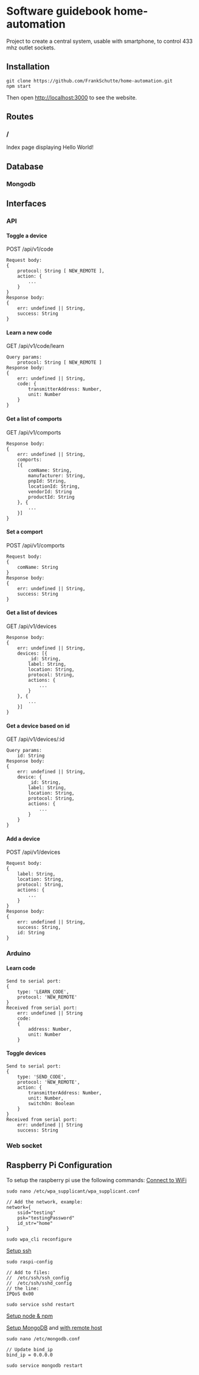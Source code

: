 # Software guidebook home-automation
Project to create a central system, usable with smartphone, to control 433 mhz outlet sockets.
## Installation
```
git clone https://github.com/FrankSchutte/home-automation.git
npm start
```
Then open [http://localhost:3000](http://localhost:3000) to see the website.
## Routes
### /
Index page displaying Hello World!
## Database
### Mongodb
## Interfaces
### API
#### Toggle a device
POST /api/v1/code
```
Request body:
{
    protocol: String [ NEW_REMOTE ],
    action: {
        ...
    }
}
Response body:
{
    err: undefined || String,
    success: String
}
```
#### Learn a new code
GET /api/v1/code/learn
```
Query params:
    protocol: String [ NEW_REMOTE ]
Response body:
{
    err: undefined || String,
    code: {
        transmitterAddress: Number,
        unit: Number
    }
}
```
#### Get a list of comports
GET /api/v1/comports
```
Response body:
{
    err: undefined || String,
    comports: 
    [{
        comName: String,
        manufacturer: String,
        pnpId: String,
        locationId: String,
        vendorId: String
        productId: String
    }, {
        ...
    }]
}
```
#### Set a comport
POST /api/v1/comports
```
Request body:
{
    comName: String
}
Response body:
{
    err: undefined || String,
    success: String
}
```
#### Get a list of devices
GET /api/v1/devices
```
Response body:
{
    err: undefined || String,
    devices: [{
        _id: String,
        label: String,
        location: String,
        protocol: String,
        actions: {
            ...
        }
    }, {
        ...
    }]
}
```
#### Get a device based on id
GET /api/v1/devices/:id
```
Query params:
    id: String
Response body:
{
    err: undefined || String,
    device: {
        _id: String,
        label: String,
        location: String,
        protocol: String,
        actions: {
            ...
        }
    }
}
```
#### Add a device
POST /api/v1/devices
```
Request body:
{
    label: String,
    location: String,
    protocol: String,
    actions: {
        ...
    }
}
Response body:
{
    err: undefined || String,
    success: String,
    id: String
}
```
### Arduino
#### Learn code
```
Send to serial port:
{
    type: 'LEARN_CODE',
    protocol: 'NEW_REMOTE'
}
Received from serial port: 
    err: undefined || String
    code:
    {
        address: Number,
        unit: Number
    }
```
#### Toggle devices
```
Send to serial port:
{
    type: 'SEND_CODE',
    protocol: 'NEW_REMOTE',
    action: {
        transmitterAddress: Number,
        unit: Number,
        switchOn: Boolean
    }
}
Received from serial port:
    err: undefined || String
    success: String
```
### Web socket
## Raspberry Pi Configuration
To setup the raspberry pi use the following commands:
[Connect to WiFi](https://www.raspberrypi.org/documentation/configuration/wireless/wireless-cli.md)
```
sudo nano /etc/wpa_supplicant/wpa_supplicant.conf  

// Add the network, example:
network={
    ssid="testing"
    psk="testingPassword"
    id_str="home"
}

sudo wpa_cli reconfigure
```
[Setup ssh](https://www.raspberrypi.org/documentation/remote-access/ssh/)
```
sudo raspi-config

// Add to files:
//  /etc/ssh/ssh_config
//  /etc/ssh/sshd_config
// the line:
IPQoS 0x00

sudo service sshd restart
```
[Setup node & npm](http://thisdavej.com/beginners-guide-to-installing-node-js-on-a-raspberry-pi/#install-node)

[Setup MongoDB](http://yannickloriot.com/2016/04/install-mongodb-and-node-js-on-a-raspberry-pi/) and 
[with remote host](http://aeonmedia.eu/2011/04/mongodb-setup-config-to-connect-by-remote-hosts-debian/)
```
sudo nano /etc/mongodb.conf

// Update bind_ip
bind_ip = 0.0.0.0

sudo service mongodb restart
```
